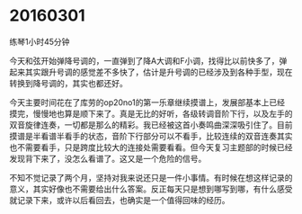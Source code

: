 # 20160301

练琴1小时45分钟

今天和弦开始弹降号调的，一直弹到了降A大调和F小调，找得比以前快多了，弹起来其实跟升号调的感觉差不多快了，估计是升号调的已经涉及到各种手型，现在转换到降号调的，其实也都还好。

今天主要时间花在了库劳的op20no1的第一乐章继续摸谱上，发展部基本上已经摸完，慢慢地也算是顺下来了。真是无比的好听，各级转调音阶下行，以及左手的双音旋律连奏，一切都是那么的精彩。我已经被这首小奏鸣曲深深吸引住了。目前摸谱是半看谱半看手的状态，音阶下行部分可以不看手，比较连续的双音连奏其实也不需要看手，只是跨度比较大的连接处需要看看。但今天复习主题部的时候已经发现背下来了，没怎么看谱了。这又是一个危险的信号。

不知不觉记录了两个月，坚持对我来说还只是一件小事情。有时候在想这样记录的意义，其实好像也不需要给出什么答案。反正每天只是想到哪写到哪，有什么感受就记录下来，或许以后看回去，也确实是一个值得回味的经历。